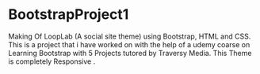 # BootstrapProject1
Making Of LoopLab (A social site theme) using Bootstrap, HTML and CSS.
This is a project that i have worked on with the help of a udemy coarse on Learning Bootstrap with 5 Projects tutored by Traversy Media.
This Theme is completely Responsive .
